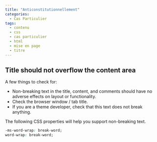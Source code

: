 ```yaml
---
title: "Anticonstitutionnellement"
categories:
  - Cas Particulier
tags:
  - contenu
  - css
  - cas particulier
  - html
  - mise en page
  - titre
---
```


## Title should not overflow the content area

A few things to check for:

  * Non-breaking text in the title, content, and comments should have no adverse effects on layout or functionality.
  * Check the browser window / tab title.
  * If you are a theme developer, check that this text does not break anything.

The following CSS properties will help you support non-breaking text.

```css
-ms-word-wrap: break-word;
word-wrap: break-word;
```
